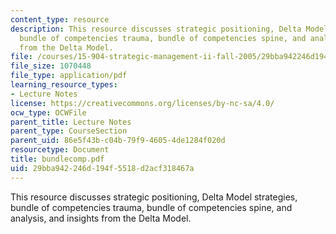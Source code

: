 ```yaml
---
content_type: resource
description: This resource discusses strategic positioning, Delta Model strategies,
  bundle of competencies trauma, bundle of competencies spine, and analysis, and insights
  from the Delta Model.
file: /courses/15-904-strategic-management-ii-fall-2005/29bba942246d194f5518d2acf318467a_bundlecomp.pdf
file_size: 1070448
file_type: application/pdf
learning_resource_types:
- Lecture Notes
license: https://creativecommons.org/licenses/by-nc-sa/4.0/
ocw_type: OCWFile
parent_title: Lecture Notes
parent_type: CourseSection
parent_uid: 86e5f43b-c04b-79f9-4605-4de1284f020d
resourcetype: Document
title: bundlecomp.pdf
uid: 29bba942-246d-194f-5518-d2acf318467a
---
```

This resource discusses strategic positioning, Delta Model strategies, bundle of competencies trauma, bundle of competencies spine, and analysis, and insights from the Delta Model.